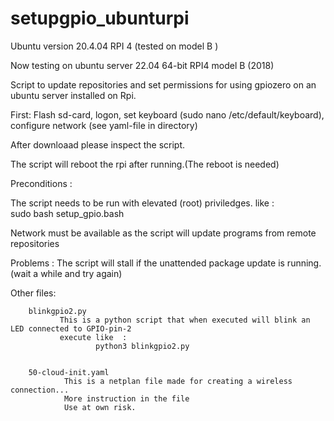 # setupgpio_ubunturpi

Ubuntu version 20.4.04
RPI 4 (tested on model B )

Now testing on ubuntu server 22.04 64-bit
RPI4 model B (2018)

Script to update repositories and set permissions for using gpiozero on an ubuntu server installed on Rpi.

First: 
   Flash sd-card, 
   logon, 
   set keyboard (sudo nano /etc/default/keyboard), 
   configure network (see yaml-file in directory)
   

After downloaad please inspect the script.

The script will reboot the rpi after running.(The reboot is needed)




Preconditions :

  The script needs to be run with elevated (root) priviledges.
  like :  
    sudo bash setup_gpio.bash
 
  Network must be available as the script will update programs from remote repositories

Problems :
  The script will stall if the unattended package update is running.(wait a while and try again)
  

  
Other files:

        blinkgpio2.py  
               This is a python script that when executed will blink an LED connected to GPIO-pin-2
               execute like  :
                       python3 blinkgpio2.py
                                                                                                                                                                                 
                       
        50-cloud-init.yaml
                This is a netplan file made for creating a wireless connection... 
                More instruction in the file
                Use at own risk.
